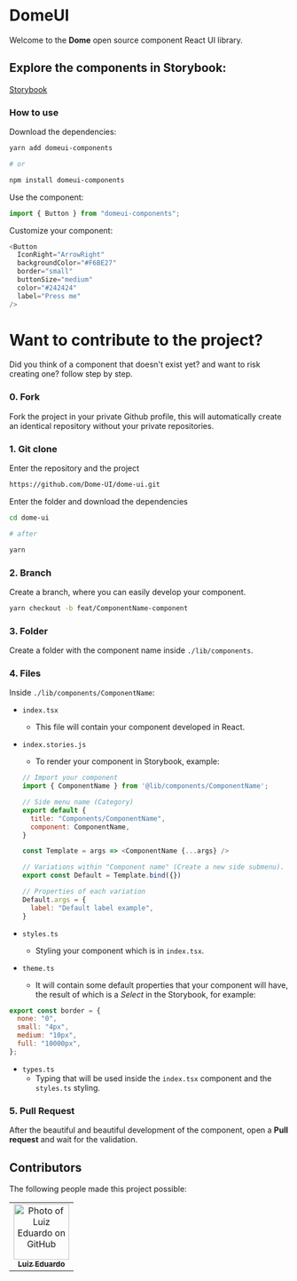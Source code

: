 # DomeUI

Welcome to the **Dome** open source component React UI library.

## Explore the components in Storybook:

[Storybook](https://dome-ui.vercel.app/)

### How to use

Download the dependencies:

```sh
yarn add domeui-components

# or

npm install domeui-components
```

Use the component:

```js
import { Button } from "domeui-components";
```

Customize your component:

```js
<Button
  IconRight="ArrowRight"
  backgroundColor="#F6BE27"
  border="small"
  buttonSize="medium"
  color="#242424"
  label="Press me"
/>
```

# Want to contribute to the project?

Did you think of a component that doesn't exist yet? and want to risk creating one? follow step by step.

### 0. Fork
Fork the project in your private Github profile, this will automatically create an identical repository without your private repositories.

### 1. Git clone

Enter the repository and the project
```sh
https://github.com/Dome-UI/dome-ui.git
```

Enter the folder and download the dependencies
```sh
cd dome-ui

# after

yarn
```

### 2. Branch
Create a branch, where you can easily develop your component.
```sh
yarn checkout -b feat/ComponentName-component
```

### 3. Folder
Create a folder with the component name inside `./lib/components`.

### 4. Files
Inside `./lib/components/ComponentName`:

  - `index.tsx`
    - This file will contain your component developed in React.

  - `index.stories.js`
    - To render your component in Storybook, example:
    ```js
    // Import your component
    import { ComponentName } from '@lib/components/ComponentName';

    // Side menu name (Category)
    export default { 
      title: "Components/ComponentName",
      component: ComponentName,
    }

    const Template = args => <ComponentName {...args} />

    // Variations within "Component name" (Create a new side submenu).
    export const Default = Template.bind({})

    // Properties of each variation
    Default.args = {
      label: "Default label example",
    }
    ```

  - `styles.ts`
    - Styling your component which is in `index.tsx`.

  - `theme.ts`
    - It will contain some default properties that your component will have, the result of which is a _Select_ in the Storybook, for example:
  ```js
  export const border = {
    none: "0",
    small: "4px",
    medium: "10px",
    full: "10000px",
  };
  ```

  - `types.ts`
    - Typing that will be used inside the `index.tsx` component and the `styles.ts` styling.

### 5. Pull Request

After the beautiful and beautiful development of the component, open a **Pull request** and wait for the validation.


## Contributors

The following people made this project possible:

<table>
  <tr>
    <td align="center">
      <a href="https://github.com/EduardooPV">
        <img src="https://github.com/EduardooPV.png" width="100px;" alt="Photo of Luiz Eduardo on GitHub"/><br>
        <sub>
          <b>Luiz Eduardo</b>
        </sub>
      </a>
    </td>
  </tr>
</table>

